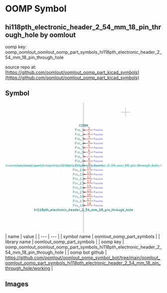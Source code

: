 # OOMP Symbol  
## hi118pth_electronic_header_2_54_mm_18_pin_through_hole  by oomlout  
  
oomp key: oomp_oomlout_oomlout_oomp_part_symbols_hi118pth_electronic_header_2_54_mm_18_pin_through_hole  
  
source repo at: [https://github.com/oomlout/oomlout_oomp_part_kicad_symbols](https://github.com/oomlout/oomlout_oomp_part_kicad_symbols)  
## Symbol  
  
[![working.png](working_600.png)](working.png)  
| name | value | 
| --- | --- | 
| symbol name | oomlout_oomp_part_symbols | 
| library name | oomlout_oomp_part_symbols | 
| oomp key | oomp_oomlout_oomlout_oomp_part_symbols_hi118pth_electronic_header_2_54_mm_18_pin_through_hole | 
| oomp bot github | https://github.com/oomlout/oomlout_oomp_symbol_bot/tree/main/oomlout_oomlout_oomp_part_symbols_hi118pth_electronic_header_2_54_mm_18_pin_through_hole/working | 
## Images  
